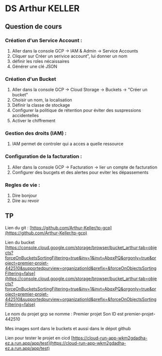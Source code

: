 # DS Arthur KELLER

## Question de cours

### Création d'un Service Account :

1. Aller dans la console GCP -> IAM & Admin -> Service Accounts
2. Cliquer sur Créer un serivice account", lui donner un nom
3. définir les roles nécaissaires
4. Générer une clé JSON

### Création d'un Bucket
1. Aller dans la console GCP -> Cloud Storage -> Buckets -> "Créer un bucket"
2. Choisir un nom, la localisation
3. Définir la classe de stockage
4. Configurer la politique de rétention pour éviter des suspressions accidentelles
5. Activer le chiffrement 

### Gestion des droits (IAM) :
1. IAM permet de controler qui a acces a quelle ressource


### Configuration de la facturation :
1. Aller dans la console GCP -> Facturation -> lier un compte de facturation
2. Configurer des bucgets et des alertes pour eviter les dépassements

### Regles de vie :
1. Dire bonjour 
2. Dire au revoir

## TP

Lien du git :
[https://github.com/Arthur-Keller/tp-gcp](https://github.com/Arthur-Keller/tp-gcp)

Lien du bucket
[https://console.cloud.google.com/storage/browser/bucket_arthur;tab=objects?forceOnBucketsSortingFiltering=true&inv=1&invt=AbqxPQ&orgonly=true&project=premier-projet-442510&supportedpurview=organizationId&prefix=&forceOnObjectsSortingFiltering=false](https://console.cloud.google.com/storage/browser/bucket_arthur;tab=objects?forceOnBucketsSortingFiltering=true&inv=1&invt=AbqxPQ&orgonly=true&project=premier-projet-442510&supportedpurview=organizationId&prefix=&forceOnObjectsSortingFiltering=false)

Le nom du projet gcp se nomme : Premier projet
Son ID est premier-projet-442510 

Mes images sont dans le buckets et aussi dans le dépot github

Lien pour tester le projet en cicd
[https://cloud-run-app-wkm2gdadha-ez.a.run.app/app/test](https://cloud-run-app-wkm2gdadha-ez.a.run.app/app/test)